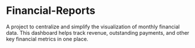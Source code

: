 # Financial-Reports
 A project to centralize and simplify the visualization of monthly financial data. This dashboard helps track revenue, outstanding payments, and other key financial metrics in one place.
